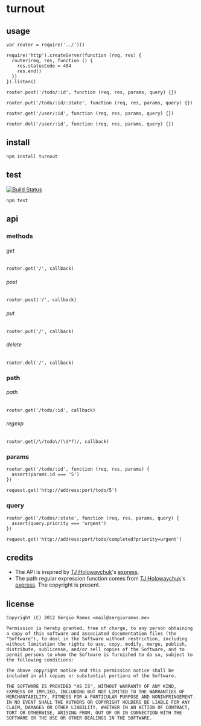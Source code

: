 # turnout

## usage

    var router = require('../')()
    
    require('http').createServer(function (req, res) {
      router(req, res, function () {
        res.statusCode = 404
        res.end()
      })
    }).listen()
    
    router.post('/todo/:id', function (req, res, params, query) {})
    
    router.put('/todo/:id/:state', function (req, res, params, query) {})
    
    router.get('/user/:id', function (req, res, params, query) {})
    
    router.del('/user/:id', function (req, res, params, query) {})

## install
    npm install turnout

## test
[![Build Status](https://secure.travis-ci.org/ramitos/turnout.png)](http://travis-ci.org/ramitos/turnout)

    npm test

## api

### methods

###### get

    router.get('/', callback)
    
###### post

    router.post('/', callback)
    
###### put

    router.put('/', callback)
    
###### delete

    router.del('/', callback)
    
### path

###### path

    router.get('/todo/:id', callback)
    
###### regexp

    router.get(/\/todo\/(\d*?)/, callback)
    
### params

    router.get('/todo/:id', function (req, res, params) {
      assert(params.id === '5')
    })
    
    request.get('http://address:port/todo/5')
    
### query

    router.get('/todos/:state', function (req, res, params, query) {
      assert(query.priority === 'urgent')
    })
    
    request.get('http://address:port/todo/completed?priority=urgent')

## credits
 * The API is inspired by [TJ Holowaychuk](https://github.com/visionmedia)'s [express](https://github.com/visionmedia/express).
 * The path regular expression function comes from [TJ Holowaychuk](https://github.com/visionmedia)'s [express](https://github.com/visionmedia/express). The copyright is present.

## license
    Copyright (C) 2012 Sérgio Ramos <mail@sergioramos.me>
    
    Permission is hereby granted, free of charge, to any person obtaining a copy of this software and associated documentation files (the "Software"), to deal in the Software without restriction, including without limitation the rights to use, copy, modify, merge, publish, distribute, sublicense, and/or sell copies of the Software, and to permit persons to whom the Software is furnished to do so, subject to the following conditions:
    
    The above copyright notice and this permission notice shall be included in all copies or substantial portions of the Software.
    
    THE SOFTWARE IS PROVIDED "AS IS", WITHOUT WARRANTY OF ANY KIND, EXPRESS OR IMPLIED, INCLUDING BUT NOT LIMITED TO THE WARRANTIES OF MERCHANTABILITY, FITNESS FOR A PARTICULAR PURPOSE AND NONINFRINGEMENT. IN NO EVENT SHALL THE AUTHORS OR COPYRIGHT HOLDERS BE LIABLE FOR ANY CLAIM, DAMAGES OR OTHER LIABILITY, WHETHER IN AN ACTION OF CONTRACT, TORT OR OTHERWISE, ARISING FROM, OUT OF OR IN CONNECTION WITH THE SOFTWARE OR THE USE OR OTHER DEALINGS IN THE SOFTWARE.